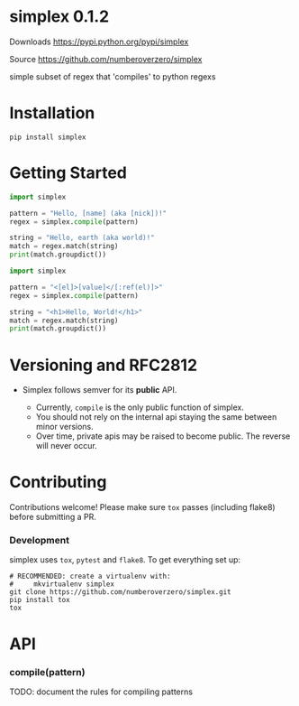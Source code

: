 # simplex 0.1.2

Downloads https://pypi.python.org/pypi/simplex

Source https://github.com/numberoverzero/simplex

simple subset of regex that 'compiles' to python regexs

# Installation

`pip install simplex`

# Getting Started

```python
import simplex

pattern = "Hello, [name] (aka [nick])!"
regex = simplex.compile(pattern)

string = "Hello, earth (aka world)!"
match = regex.match(string)
print(match.groupdict())

```

```python
import simplex

pattern = "<[el]>[value]</[:ref(el)]>"
regex = simplex.compile(pattern)

string = "<h1>Hello, World!</h1>"
match = regex.match(string)
print(match.groupdict())

```

# Versioning  and RFC2812

* Simplex follows semver for its **public** API.

  * Currently, `compile` is the only public function of simplex.
  * You should not rely on the internal api staying the same between minor versions.
  * Over time, private apis may be raised to become public.  The reverse will never occur.


# Contributing
Contributions welcome!  Please make sure `tox` passes (including flake8) before submitting a PR.

### Development
simplex uses `tox`, `pytest` and `flake8`.  To get everything set up:

```
# RECOMMENDED: create a virtualenv with:
#     mkvirtualenv simplex
git clone https://github.com/numberoverzero/simplex.git
pip install tox
tox
```

# API

### compile(pattern)

TODO: document the rules for compiling patterns
